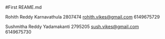 #First REAME.md

Rohith Reddy Karnavathula 
2807474
rohith.vikes@gmail.com
6149675729

Sushmitha Reddy Yadamakanti 
2795205
sush.vikes@gmail.com
6149675730

